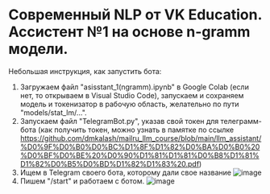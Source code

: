 # Современный NLP от VK Education. Ассистент №1 на основе n-gramm модели.

Небольшая инструкция, как запустить бота:
1) Загружаем файл "asisstant_1(ngramm).ipynb" в Google Colab (если нет, то открываем в Visual Studio Code), запускаем и сохраняем модель и токенизатор в рабочую область, желательно по пути "models/stat_lm/...".
2) Запускаем файл "TelegramBot.py", указав свой токен для телеграмм-бота (как получить токен, можно узнать в памятке по ссылке https://github.com/dmkalash/mailru_llm_course/blob/main/llm_assistant/%D0%9F%D0%B0%D0%BC%D1%8F%D1%82%D0%BA%D0%B0%20%D0%BF%D0%BE%20%D0%90%D1%81%D1%81%D0%B8%D1%81%D1%82%D0%B5%D0%BD%D1%82%D1%83%20.pdf)
3) Ищем в Telegram своего бота, которому дали свое название
![image](https://github.com/Lukrec/asisstant_bot-ngramm_model-/assets/167019172/c6915370-4e75-450c-b942-f786be1bf136)
4) Пишем "/start" и работаем с ботом.
![image](https://github.com/Lukrec/asisstant_bot-ngramm_model-/assets/167019172/80ee2972-d9b2-487e-9223-763a2bdc0ee1)
